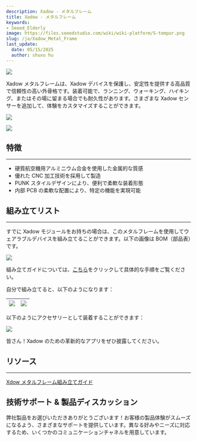 ```yaml
---
description: Xadow - メタルフレーム
title: Xadow - メタルフレーム
keywords:
- Seeed_Elderly
image: https://files.seeedstudio.com/wiki/wiki-platform/S-tempor.png
slug: /ja/Xadow_Metal_Frame
last_update:
  date: 05/15/2025
  author: shuxu hu
---
```



![](https://files.seeedstudio.com/wiki/Xadow_Metal_Frame/img/XFrame_01.jpg)

Xadow メタルフレームは、Xadow デバイスを保護し、安定性を提供する高品質で信頼性の高い外骨格です。装着可能で、ランニング、ウォーキング、ハイキング、またはその場に留まる場合でも耐久性があります。さまざまな Xadow センサーを追加して、体験をカスタマイズすることができます。

![](https://files.seeedstudio.com/wiki/Xadow_Metal_Frame/img/XFrame.jpg)

[![](https://files.seeedstudio.com/wiki/Seeed-WiKi/docs/images/300px-Get_One_Now_Banner-ragular.png)](https://www.seeedstudio.com/Xadow-Metal-Frame-p-1554.html)

## 特徴
---
* 硬質航空機用アルミニウム合金を使用した金属的な質感
* 優れた CNC 加工技術を採用して製造
* PUNK スタイルデザインにより、便利で柔軟な装着形態
* 内部 PCB の柔軟な配置により、特定の機能を実現可能

## 組み立てリスト
---
すでに Xadow モジュールをお持ちの場合は、このメタルフレームを使用してウェアラブルデバイスを組み立てることができます。以下の画像は BOM（部品表）です。

![](https://files.seeedstudio.com/wiki/Xadow_Metal_Frame/img/Xadow_Enclosure1.jpg)

組み立てガイドについては、[こちら](https://files.seeedstudio.com/wiki/Xadow_Metal_Frame/res/Xdow_Metal_Frame_Guide.pdf)をクリックして具体的な手順をご覧ください。

自分で組み立てると、以下のようになります：

|![](https://files.seeedstudio.com/wiki/Xadow_Metal_Frame/img/IMG_7085.JPG)|![](https://files.seeedstudio.com/wiki/Xadow_Metal_Frame/img/XadowDiaplay.JPG)|
|---|---|

以下のようにアクセサリーとして装着することができます：

![](https://files.seeedstudio.com/wiki/Xadow_Metal_Frame/img/Xadow_metel_frame.jpg)

皆さん！Xadow のための革新的なアプリをぜひ披露してください。

## リソース
---
[Xdow メタルフレーム組み立てガイド](https://files.seeedstudio.com/wiki/Xadow_Metal_Frame/res/Xdow_Metal_Frame_Guide.pdf)

## 技術サポート & 製品ディスカッション

弊社製品をお選びいただきありがとうございます！お客様の製品体験がスムーズになるよう、さまざまなサポートを提供しています。異なる好みやニーズに対応するため、いくつかのコミュニケーションチャネルを用意しています。

<div class="button_tech_support_container">
<a href="https://forum.seeedstudio.com/" class="button_forum"></a> 
<a href="https://www.seeedstudio.com/contacts" class="button_email"></a>
</div>

<div class="button_tech_support_container">
<a href="https://discord.gg/eWkprNDMU7" class="button_discord"></a> 
<a href="https://github.com/Seeed-Studio/wiki-documents/discussions/69" class="button_discussion"></a>
</div>